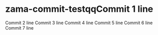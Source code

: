 # zama-commit-testqqCommit 1 line
Commit 2 line
Commit 3 line
Commit 4 line
Commit 5 line
Commit 6 line
Commit 7 line
